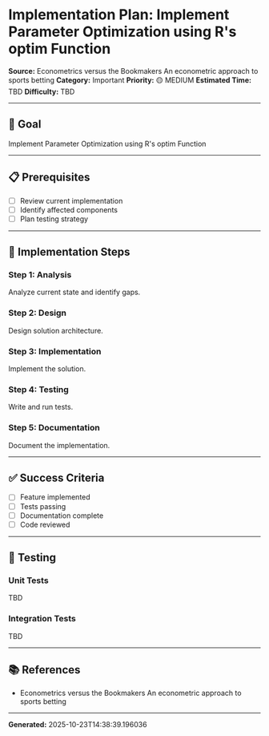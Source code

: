 # Implementation Plan: Implement Parameter Optimization using R's optim Function

**Source:** Econometrics versus the Bookmakers An econometric approach to sports betting
**Category:** Important
**Priority:** 🟡 MEDIUM
**Estimated Time:** TBD
**Difficulty:** TBD

---

## 🎯 Goal

Implement Parameter Optimization using R's optim Function

---

## 📋 Prerequisites

- [ ] Review current implementation
- [ ] Identify affected components
- [ ] Plan testing strategy

---

## 🔧 Implementation Steps

### Step 1: Analysis

Analyze current state and identify gaps.

### Step 2: Design

Design solution architecture.

### Step 3: Implementation

Implement the solution.

### Step 4: Testing

Write and run tests.

### Step 5: Documentation

Document the implementation.

---

## ✅ Success Criteria

- [ ] Feature implemented
- [ ] Tests passing
- [ ] Documentation complete
- [ ] Code reviewed

---

## 🧪 Testing

### Unit Tests

TBD

### Integration Tests

TBD

---

## 📚 References

- Econometrics versus the Bookmakers An econometric approach to sports betting

---

**Generated:** 2025-10-23T14:38:39.196036
